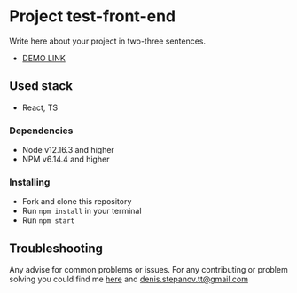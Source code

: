 # Project test-front-end

Write here about your project in two-three sentences.
- [DEMO LINK](<https://github.com/tt-denis/test-front-end/>)

## Used stack

* React, TS

### Dependencies

* Node v12.16.3 and higher
* NPM v6.14.4 and higher


### Installing

* Fork and clone this repository
* Run `npm install` in your terminal
* Run `npm start`

## Troubleshooting

Any advise for common problems or issues.
For any contributing or problem solving you could find me [here](https://t.me/denis_stepanov_tt/)
and denis.stepanov.tt@gmail.com
